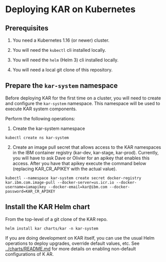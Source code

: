 # Deploying KAR on Kubernetes

## Prerequisites

1. You need a Kubernetes 1.16 (or newer) cluster.

2. You will need the `kubectl` cli installed locally.

3. You will need the `helm` (Helm 3) cli installed locally.

4. You will need a local git clone of this repository.

## Prepare the `kar-system` namespace

Before deploying KAR for the first time on a cluster, you will need to
create and configure the `kar-system` namespace.  This namespace will
be used to execute KAR system components.

Perform the following operations:
1. Create the kar-system namespace
```shell
kubectl create ns kar-system
```

2. Create an image pull secret that allows access to the KAR
namespaces in the IBM container registry (kar-dev, kar-stage,
kar-prod). Currently, you will have to ask Dave or Olivier for an
apikey that enables this access. After you have that apikey execute
the command below (replacing KAR_CR_APIKEY with the actual value).

```shell
kubectl --namespace kar-system create secret docker-registry kar.ibm.com.image-pull --docker-server=us.icr.io --docker-username=iamapikey --docker-email=kar@ibm.com --docker-password=KAR_CR_APIKEY
```

## Install the KAR Helm chart
From the top-level of a git clone of the KAR repo.

```shell
helm install kar charts/kar -n kar-system
```

If you are doing development on KAR itself, you can use the usual Helm operations to deploy upgrades, override default values, etc.  See [../charts/README.md](../charts/README.md) for more details on enabling non-default configurations of K AR.